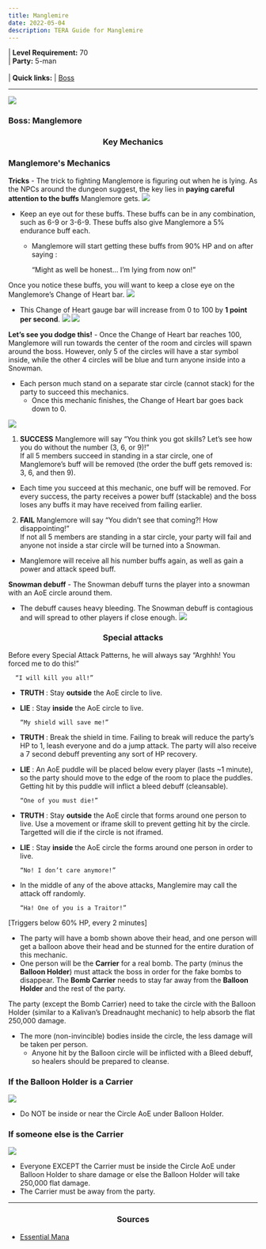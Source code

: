 ```yaml
---
title: Manglemire
date: 2022-05-04
description: TERA Guide for Manglemire
---
```

 | **Level Requirement:** 70
<br> | **Party:** 5-man
<br>
<br> | **Quick links:**
| [Boss](#first-boss)  
<hr/>

<div id="first-boss">

![](https://i.imgur.com/0SbpqXQ.jpg)
<h3>Boss: Manglemore</h3>
<center><h3>Key Mechanics</h3></center>

### Manglemore's Mechanics

**Tricks** - The trick to fighting Manglemore is figuring out when he is lying. As the NPCs around the dungeon suggest, the key lies in **paying careful attention to the buffs** Manglemore gets.
![](https://i.imgur.com/r4EyELE.png)

* Keep an eye out for these buffs. These buffs can be in any combination, such as 6-9 or 3-6-9. These buffs also give Manglemore a 5% endurance buff each. 
  * Manglemore will start getting these buffs from 90% HP and on after saying :

     “Might as well be honest… I’m lying from now on!”
     
Once you notice these buffs, you will want to keep a close eye on the Manglemore’s Change of Heart bar.
![](https://i.imgur.com/jmCgnH0.jpg)

* This Change of Heart gauge bar will increase from 0 to 100 by **1 point per second**.
![](https://i.imgur.com/oRqEruo.png)
![](https://i.imgur.com/4WLU3pa.png)

**Let’s see you dodge this!** - Once the Change of Heart bar reaches 100, Manglemore will run towards the center of the room and circles will spawn around the boss. However, only 5 of the circles will have a star symbol inside, while the other 4 circles will be blue and turn anyone inside into a Snowman. 
* Each person much stand on a separate star circle (cannot stack) for the party to succeed this mechanics. 
  * Once this mechanic finishes, the Change of Heart bar goes back down to 0.

![](https://i.imgur.com/hOzqYNz.jpg)

1. **SUCCESS**
Manglemore will say “You think you got skills? Let’s see how you do without the number (3, 6, or 9)!” <br>
If all 5 members succeed in standing in a star circle, one of Manglemore’s buff will be removed (the order the buff gets removed is: 3, 6, and then 9). 
  * Each time you succeed at this mechanic, one buff will be removed. For every success, the party receives a power buff (stackable) and the boss loses any buffs it may have received from failing earlier.
2. **FAIL**
Manglemore will say “You didn’t see that coming?! How disappointing!” <br>
If not all 5 members are standing in a star circle, your party will fail and anyone not inside a star circle will be turned into a Snowman. 
  * Manglemore will receive all his number buffs again, as well as gain a power and attack speed buff.

**Snowman debuff** - The Snowman debuff turns the player into a snowman with an AoE circle around them. 
* The debuff causes heavy bleeding. The Snowman debuff is contagious and will spread to other players if close enough.
![](https://i.imgur.com/npafaCy.jpg)

<center><h3>Special attacks</h3></center>

Before every Special Attack Patterns, he will always say “Arghhh! You forced me to do this!”

      “I will kill you all!”
     
- **TRUTH** : Stay **outside** the AoE circle to live.
- **LIE** : Stay **inside** the AoE circle to live.

      “My shield will save me!”

- **TRUTH** : Break the shield in time. Failing to break will reduce the party’s HP to 1, leash everyone and do a jump attack. The party will also receive a 7 second debuff preventing any sort of HP recovery.
- **LIE** : An AoE puddle will be placed below every player (lasts ~1 minute), so the party should move to the edge of the room to place the puddles. Getting hit by this puddle will inflict a bleed debuff (cleansable).

      “One of you must die!”

- **TRUTH** : Stay **outside** the AoE circle that forms around one person to live. Use a movement or iframe skill to prevent getting hit by the circle. Targetted will die if the circle is not iframed.
- **LIE** : Stay **inside** the AoE circle the forms around one person in order to live.

      “No! I don’t care anymore!”

- In the middle of any of the above attacks, Manglemire may call the attack off randomly.

      “Ha! One of you is a Traitor!”

[Triggers below 60% HP, every 2 minutes]
* The party will have a bomb shown above their head, and one person will get a balloon above their head and be stunned for the entire duration of this mechanic.
* One person will be the **Carrier** for a real bomb. The party (minus the **Balloon Holder**) must attack the boss in order for the fake bombs to disappear. The **Bomb Carrier** needs to stay far away from the **Balloon Holder** and the rest of the party.

The party (except the Bomb Carrier) need to take the circle with the Balloon Holder (similar to a Kalivan’s Dreadnaught mechanic) to help absorb the flat 250,000 damage. 
* The more (non-invincible) bodies inside the circle, the less damage will be taken per person.
  * Anyone hit by the Balloon circle will be inflicted with a Bleed debuff, so healers should be prepared to cleanse.
  
### If the Balloon Holder is a Carrier
![](https://i.imgur.com/fbA4o1k.png)

- Do NOT be inside or near the Circle AoE under Balloon Holder.

### If someone else is the Carrier  
![](https://i.imgur.com/W9lynJ5.png)

- Everyone EXCEPT the Carrier must be inside the Circle AoE under Balloon Holder to share damage or else the Balloon Holder will take 250,000 flat damage. 
- The Carrier must be away from the party.  

</div>
<hr/>

<center><h3>Sources</h3></center>

* [Essential Mana](https://essentialmana.com/manglemire/)
